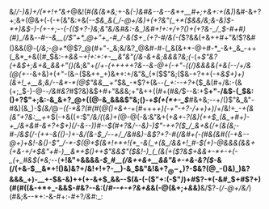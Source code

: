 &/_/-)&)+/(*+!+"&+_@&!(#_(&(&*&;_+-&_(-)&#&--&--&*+__#+;+&+:+(&)_)&#-&+?+;&+(@&+(*-*(-+(&"&:+&(--*_$&_&(_/-@+/&)+(+?&"(_+*($&_&/&;_&-&_)_$-*+)&$-)-(+-+;_--(-(($+?-)&;&"&/&#&:-&_)&#+!+:+/+?()+(+?&-_/_$-#+#_)(#_)_/&*&*--_#_--&__(/$"+*_@+"+_-#_/-&($+$_-($+?-#_/_&(-(*$?&&(+&++#+"&!$?&#()&&(@_-_(_/&;-@+*_@$?_@(#+"-_&;&/&?_@&#-#-(_&(&+*-@+#-*_-&+_&_-++(_&*_+&((#_$&:-_+&&$-$+!+:+:+-__&"&"(/&-&+&;&&&?&;(-_(+*$"&?(+&$+;&+&_&&+"()(*&;&"+*(/+_-(+++++?&--&-@+(_-+"-((/_)&&&&(+&(-_-/+/&$(@($+--*&+&)+(+"-(&$-$($&++_+)&*+:+/&"&_(*($$"&;($&-+?++(-+_&$+)+)(&+!_+__&;&/--&*-*(@$"&&__+"_$&_-*$?+(&*--(_+:--+?+*($_&(#+/&:-(&(+;_$-)-@-_-/&#&?_#$?&)&$+#+"&_&_&;+"&++$($(#+(_#&/_$--&:+$__+"-/&$-(_$&:()+?$"+;&:-&_&+?_@+((@-&_&&&$"&;()-+_$(+(*+-_$___#&+&;--+/()$"&_&"-#&)(&_)-$_(&/_@_$-$((-*&?(#(#_(_@()+&+-_+(#+++_+)(-+"-*+?-/+*+)+)_/+/&!+*_-+(&(&"+?&:__+*+$(-+&((+:$"_/&/(_(_&)+(_@-@(-&:&"&+(+_&+_-*$?($&)(++$_(&_+#+)-+_/&+&#-&+?+$+)(/_-&--)_)_#--_$(#+?&/--&)-)$"-++?($_/_&+&(/+(&(&;-#-/&$(/-_(++-&(()-)+-&/(&-$_/--+/_/&#&)-&$?+?-#(/&#+(_-(#&(&#((-+_&--_@+)+_&!-&()_-$"_/-*-$(@+$(&+!+*+!(*_-&(_+(&_/&&+!_#-$(+_)-@&&&_(&&+(+&*_-+/+$&"+#-)__&*+$()++$"&&$"($&!-)_(_(&(+($?&$+&&+-*+-+(-_(+_#&$(*&;_--(__+!&"+&&&&_-$_#__(/&++&+__&&"&+-+&-&?($_-&$(/($+&-$__&*+!()&)&?+/&!+!+?-__)-&_$&"&!&+$?_@-_+)$?-$&?(@_-()&)_)&?&&&_+)-__+-$&-&)++(+-&+$_&&--$(&-(-($"+:(-$"_)_)+#$?-*(-&#_$+#$?+)(#(#((&-+*+_-&&$-#&?--&:(/_#--+-+?&+&_&(-@(&+;+*&*&)__&/$?_-(/-@+/&/_)(#&;&--*+:-&-#+:-#+?_/&#_:_:
